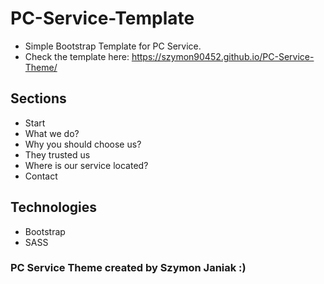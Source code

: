 # PC-Service-Template
- Simple Bootstrap Template for PC Service.
- Check the template here: https://szymon90452.github.io/PC-Service-Theme/

## Sections
- Start
- What we do?
- Why you should choose us?
- They trusted us
- Where is our service located?
- Contact

## Technologies
- Bootstrap
- SASS

### PC Service Theme created by Szymon Janiak :)
